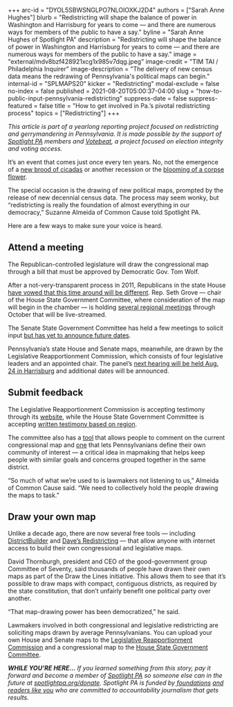 +++
arc-id = "DYOL5SBWSNGLPO7NLOIOXKJ2D4"
authors = ["Sarah Anne Hughes"]
blurb = "Redistricting will shape the balance of power in Washington and Harrisburg for years to come — and there are numerous ways for members of the public to have a say."
byline = "Sarah Anne Hughes of Spotlight PA"
description = "Redistricting will shape the balance of power in Washington and Harrisburg for years to come — and there are numerous ways for members of the public to have a say."
image = "external/mdv8bzf428921xcg1x985v7dqg.jpeg"
image-credit = "TIM TAI / Philadelphia Inquirer"
image-description = "The delivery of new census data means the redrawing of Pennsylvania's political maps can begin."
internal-id = "SPLMAPS20"
kicker = "Redistricting"
modal-exclude = false
no-index = false
published = 2021-08-20T05:00:37-04:00
slug = "how-to-public-input-pennsylvania-redistricting"
suppress-date = false
suppress-featured = false
title = "How to get involved in Pa.’s pivotal redistricting process"
topics = ["Redistricting"]
+++

<i>This article is part of a yearlong reporting project focused on redistricting and gerrymandering in Pennsylvania. It is made possible by the support of </i><a href="https://www.spotlightpa.org/"><i>Spotlight PA</i></a><i> members and </i><a href="https://votebeat.org/"><i>Votebeat</i></a><i>, a project focused on election integrity and voting access.</i>

It’s an event that comes just once every ten years. No, not the emergence of a <a href="https://www.scientificamerican.com/article/brood-x-cicadas-are-emerging-at-last1/">new brood of cicadas</a> or another recession or the <a href="https://archive.triblive.com/lifestyles/home-garden/hold-your-nose-and-head-to-phipps-for-new-corpse-flower/">blooming of a corpse flower</a>.

The special occasion is the drawing of new political maps, prompted by the release of new decennial census data. The process may seem wonky, but “redistricting is really the foundation of almost everything in our democracy,” Suzanne Almeida of Common Cause told Spotlight PA.

Here are a few ways to make sure your voice is heard.

## Attend a meeting

The Republican-controlled legislature will draw the congressional map through a bill that must be approved by Democratic Gov. Tom Wolf.

After a not-very-transparent process in 2011, Republicans in the state House <a href="https://www.spotlightpa.org/news/2021/07/pa-congressional-map-redistricting-public-meetings-seth-grove/">have vowed that this time around will be different</a>. Rep. Seth Grove — chair of the House State Government Committee, where consideration of the map will begin in the chamber — is holding <a href="https://web.archive.org/20211201031332/http://www.paredistricting.com/hearingschedule">several regional meetings</a> through October that will be live-streamed.

The Senate State Government Committee has held a few meetings to solicit input <a href="https://web.archive.org/web/20230102101425/https://stategovernment.pasenategop.com/category/meeting_hearing/">but has yet to announce future dates</a>.

Pennsylvania’s state House and Senate maps, meanwhile, are drawn by the Legislative Reapportionment Commission, which consists of four legislative leaders and an appointed chair. The panel’s <a href="https://www.redistricting.state.pa.us/commission/hearings">next hearing will be held Aug. 24 in Harrisburg</a> and additional dates will be announced.

<script src="https://www.spotlightpa.org/embed.js" async></script><div data-spl-embed-version="1" data-spl-src="https://www.spotlightpa.org/embeds/newsletter/"></div>

## Submit feedback

The Legislative Reapportionment Commission is accepting testimony through its <a href="https://www.redistricting.state.pa.us/comment/">website</a>, while the House State Government Committee is accepting <a href="https://web.archive.org/20211201031332/http://www.paredistricting.com/hearingschedule">written testimony based on region</a>.

The committee also has a <a href="https://app.mydistricting.com/legdistricting/comments/plan/3/20">tool</a> that allows people to comment on the current congressional map and <a href="https://app.mydistricting.com/legdistricting/pennsylvania/community">one</a> that lets Pennsylvanians define their own community of interest — a critical idea in mapmaking that helps keep people with similar goals and concerns grouped together in the same district.

“So much of what we’re used to is lawmakers not listening to us,” Almeida of Common Cause said. “We need to collectively hold the people drawing the maps to task.”

<script src="https://www.spotlightpa.org/embed.js" async></script><div data-spl-embed-version="1" data-spl-src="https://www.spotlightpa.org/embeds/donate/?teaser_text=If%20you%20learned%20something%20from%20this%20report%2C%20pay%20it%20forward%20and%20become%20a%20member%20of%20Spotlight%20PA%20so%20someone%20else%20can%20in%20the%20future."></div>


## Draw your own map

Unlike a decade ago, there are now several free tools — including <a href="https://www.districtbuilder.org/">DistrictBuilder</a> and <a href="https://davesredistricting.org/">Dave’s Redistricting</a> — that allow anyone with internet access to build their own congressional and legislative maps.

David Thornburgh, president and CEO of the good-government group Committee of Seventy, said thousands of people have drawn their own maps as part of the Draw the Lines initiative. This allows them to see that it’s possible to draw maps with compact, contiguous districts, as required by the state constitution, that don’t unfairly benefit one political party over another.

“That map-drawing power has been democratized,” he said.

Lawmakers involved in both congressional and legislative redistricting are soliciting maps drawn by average Pennsylvanians. You can upload your own House and Senate maps to the <a href="https://www.redistricting.state.pa.us/comment/">Legislative Reapportionment Commission</a> and a congressional map to the <a href="https://web.archive.org/20211205042525/http://www.paredistricting.com/input">House State Government Committee</a>.

<i><b>WHILE YOU’RE HERE...</b></i><i> If you learned something from this story, pay it forward and become a member of </i><a href="https://www.spotlightpa.org/"><i>Spotlight PA</i></a><i> so someone else can in the future at </i><a href="https://www.spotlightpa.org/donate"><i>spotlightpa.org/donate</i></a><i>. Spotlight PA is funded by</i><a href="https://www.spotlightpa.org/support"><i> foundations</i></a><i> </i><a href="https://www.spotlightpa.org/support"><i>and readers like you</i></a><i> who are committed to accountability journalism that gets results.</i>
